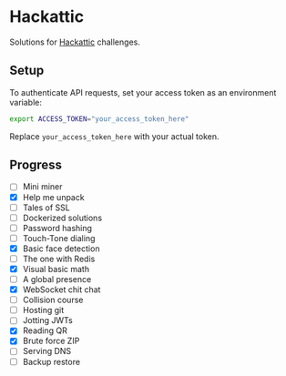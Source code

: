 # Hackattic

Solutions for [Hackattic](https://hackattic.com/challenges) challenges.

## Setup

To authenticate API requests, set your access token as an environment variable:

```sh
export ACCESS_TOKEN="your_access_token_here"
```

Replace `your_access_token_here` with your actual token.

## Progress

- [ ]  Mini miner
- [x]  Help me unpack
- [ ]  Tales of SSL
- [ ]  Dockerized solutions
- [ ]  Password hashing
- [ ]  Touch-Tone dialing
- [x]  Basic face detection
- [ ]  The one with Redis
- [x]  Visual basic math
- [ ]  A global presence
- [x]  WebSocket chit chat
- [ ]  Collision course
- [ ]  Hosting git
- [ ]  Jotting JWTs
- [x]  Reading QR
- [x]  Brute force ZIP
- [ ]  Serving DNS
- [ ]  Backup restore
